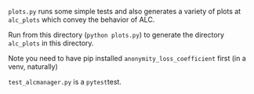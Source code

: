 `plots.py` runs some simple tests and also generates a variety of plots at `alc_plots` which convey the behavior of ALC.

Run from this directory (`python plots.py`) to generate the directory `alc_plots` in this directory.

Note you need to have pip installed `anonymity_loss_coefficient` first (in a venv, naturally)

`test_alcmanager.py` is a `pytest`test.
